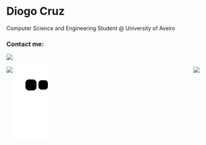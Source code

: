 # Diogo Cruz
Computer Science and Engineering Student @ University of Aveiro

### Contact me:

<a href="https://www.linkedin.com/in/dxogo/"><img src="https://img.shields.io/badge/Diogo%20Cruz-%230077B5.svg?&style=for-the-badge&logo=linkedin&logoColor=white" ></a>

<a href="https://github.com/DXOGO">
  <img height="180em" align="left" src="https://github-readme-stats.vercel.app/api?username=dxogo&?count_private=true&show_icons=true&theme=tokyonight"/>
  <img height="180em" width="right" align="right" src="https://github-readme-stats.vercel.app/api/top-langs/?username=DXOGO&show_icons=true&layout=compact&theme=dracula&langs_count=10&hide=html,c%23"/>
</a>

![snake gif](https://github.com/DXOGO/dxogo/blob/output/github-contribution-grid-snake.svg)
